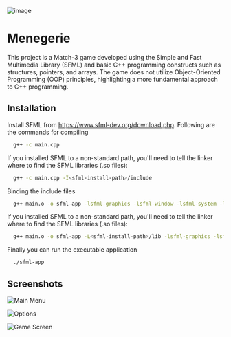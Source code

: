 ![image](https://github.com/safwanhafeez/Menegerie/assets/128904263/4b795c36-0d60-46d0-ae0b-589aedeb8f26)
# Menegerie

This project is a Match-3 game developed using the Simple and Fast Multimedia Library (SFML) and basic C++ programming constructs such as structures, pointers, and arrays. The game does not utilize Object-Oriented Programming (OOP) principles, highlighting a more fundamental approach to C++ programming.
## Installation

Install SFML from https://www.sfml-dev.org/download.php.
Following are the commands for compiling

```bash
  g++ -c main.cpp
```
If you installed SFML to a non-standard path, you'll need to tell the linker where to find the SFML libraries (.so files):
```bash
  g++ -c main.cpp -I<sfml-install-path>/include
```
Binding the include files
```bash
  g++ main.o -o sfml-app -lsfml-graphics -lsfml-window -lsfml-system -lsfml-audio
```
If you installed SFML to a non-standard path, you'll need to tell the linker where to find the SFML libraries (.so files):
```bash
  g++ main.o -o sfml-app -L<sfml-install-path>/lib -lsfml-graphics -lsfml-window -lsfml-system -lsfml-audio
```
Finally you can run the executable application
```bash
  ./sfml-app
```
## Screenshots

![Main Menu](https://i.imgur.com/4HXD6QI.png)

![Options](https://i.imgur.com/cAujd2E.png)

![Game Screen](https://i.imgur.com/1f9nNKR.png)
